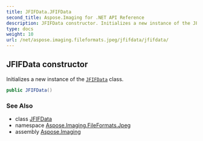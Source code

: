 ```yaml
---
title: JFIFData.JFIFData
second_title: Aspose.Imaging for .NET API Reference
description: JFIFData constructor. Initializes a new instance of the JFIFData class
type: docs
weight: 10
url: /net/aspose.imaging.fileformats.jpeg/jfifdata/jfifdata/
---
```

## JFIFData constructor

Initializes a new instance of the [`JFIFData`](../) class.

```csharp
public JFIFData()
```

### See Also

* class [JFIFData](../)
* namespace [Aspose.Imaging.FileFormats.Jpeg](../../jfifdata/)
* assembly [Aspose.Imaging](../../../)


